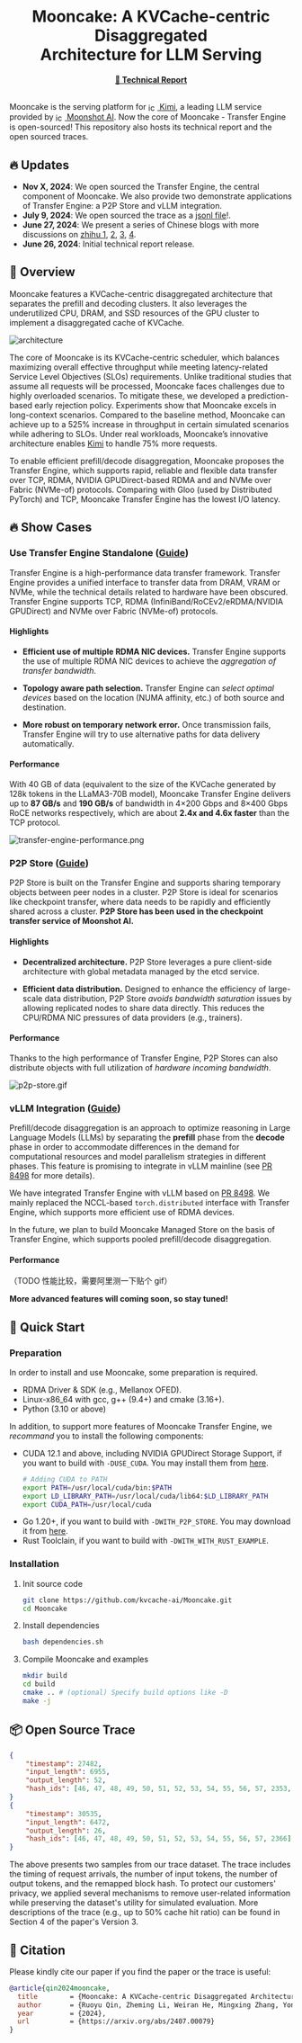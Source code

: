 <div align="center">
  <h1>Mooncake: A KVCache-centric Disaggregated<br/> Architecture for LLM Serving</h1>
  <a href="https://arxiv.org/abs/2407.00079" target="_blank"><strong>📃 Technical Report</strong></a>
</div>
<br/>

Mooncake is the serving platform for  <a href="https://kimi.ai/"><img src="image/kimi.png" alt="icon" style="height: 16px; vertical-align: middle;"> Kimi</a>, a leading LLM service provided by <a href="https://www.moonshot.cn/"><img src="image/moonshot.jpg" alt="icon" style="height: 16px; vertical-align: middle;"> Moonshot AI</a>.
Now the core of Mooncake - Transfer Engine is open-sourced!
This repository also hosts its technical report and the open sourced traces. 

<h2 id="updates">🔥 Updates</h2>

 - **Nov X, 2024**: We open sourced the Transfer Engine, the central component of Mooncake. We also provide two demonstrate applications of Transfer Engine: a P2P Store and vLLM integration.
 - **July 9, 2024**: We open sourced the trace as a <a href="https://github.com/kvcache-ai/Mooncake/blob/main/mooncake_trace.jsonl" target="_blank">jsonl file</a>!.
 - **June 27, 2024**: We present a series of Chinese blogs with more discussions on <a href="https://zhuanlan.zhihu.com/p/705754254">zhihu 1</a>, <a href="https://zhuanlan.zhihu.com/p/705910725">2</a>, <a href="https://zhuanlan.zhihu.com/p/706204757">3</a>, <a href="https://zhuanlan.zhihu.com/p/707997501">4</a>.
 - **June 26, 2024**: Initial technical report release.


<h2 id="overview">🎉 Overview</h2>

Mooncake features a KVCache-centric disaggregated architecture that separates the prefill and decoding clusters. It also leverages the underutilized CPU, DRAM, and SSD resources of the GPU cluster to implement a disaggregated cache of KVCache. 

![architecture](image/architecture.png)

The core of Mooncake is its KVCache-centric scheduler, which balances maximizing overall effective throughput while meeting latency-related Service Level Objectives (SLOs) requirements. Unlike traditional studies that assume all requests will be processed, Mooncake faces challenges due to highly overloaded scenarios. To mitigate these, we developed a prediction-based early rejection policy. Experiments show that Mooncake excels in long-context scenarios. Compared to the baseline method, Mooncake can achieve up to a 525% increase in throughput in certain simulated scenarios while adhering to SLOs. Under real workloads, Mooncake’s innovative architecture enables <a href="https://kimi.ai/">Kimi</a> to handle 75% more requests.

To enable efficient prefill/decode disaggregation, Mooncake proposes the Transfer Engine, which supports rapid, reliable and flexible data transfer over TCP, RDMA, NVIDIA GPUDirect-based RDMA and and NVMe over Fabric (NVMe-of) protocols. Comparing with Gloo (used by Distributed PyTorch) and TCP, Mooncake Transfer Engine has the lowest I/O latency.

<h2 id="show-cases">🔥 Show Cases</h2>

### Use Transfer Engine Standalone ([Guide](doc/zh/transfer-engine.md))

Transfer Engine is a high-performance data transfer framework. Transfer Engine provides a unified interface to transfer data from DRAM, VRAM or NVMe, while the technical details related to hardware have been obscured. Transfer Engine supports TCP, RDMA (InfiniBand/RoCEv2/eRDMA/NVIDIA GPUDirect) and NVMe over Fabric (NVMe-of) protocols.

#### Highlights
- **Efficient use of multiple RDMA NIC devices.** Transfer Engine supports the use of multiple RDMA NIC devices to achieve the *aggregation of transfer bandwidth*.

- **Topology aware path selection.** Transfer Engine can *select optimal devices* based on the location (NUMA affinity, etc.) of both source and destination.

- **More robust on temporary network error.** Once transmission fails, Transfer Engine will try to use alternative paths for data delivery automatically.

#### Performance
With 40 GB of data (equivalent to the size of the KVCache generated by 128k tokens in the LLaMA3-70B model), Mooncake Transfer Engine delivers up to **87 GB/s** and **190 GB/s** of bandwidth in 4×200 Gbps and 8×400 Gbps RoCE networks respectively, which are about **2.4x and 4.6x faster** than the TCP protocol.

![transfer-engine-performance.png](image/transfer-engine-performance.png)

### P2P Store  ([Guide](doc/zh/p2p-store.md))
P2P Store is built on the Transfer Engine and supports sharing temporary objects between peer nodes in a cluster. P2P Store is ideal for scenarios like checkpoint transfer, where data needs to be rapidly and efficiently shared across a cluster. 
**P2P Store has been used in the checkpoint transfer service of Moonshot AI.**

#### Highlights
- **Decentralized architecture.** P2P Store leverages a pure client-side architecture with global metadata managed by the etcd service.

- **Efficient data distribution.** Designed to enhance the efficiency of large-scale data distribution, P2P Store *avoids bandwidth saturation* issues by allowing replicated nodes to share data directly. This reduces the CPU/RDMA NIC pressures of data providers (e.g., trainers).

#### Performance
Thanks to the high performance of Transfer Engine, P2P Stores can also distribute objects with full utilization of *hardware incoming bandwidth*.

![p2p-store.gif](image/p2p-store.gif)

### vLLM Integration ([Guide](doc/zh/vllm-integration.md))
Prefill/decode disaggregation is an approach to optimize reasoning in Large Language Models (LLMs) by separating the **prefill** phase from the **decode** phase in order to accommodate differences in the demand for computational resources and model parallelism strategies in different phases. This feature is promising to integrate in vLLM mainline (see [PR 8498](https://github.com/vllm-project/vllm/pull/8498) for more details).

We have integrated Transfer Engine with vLLM based on [PR 8498](https://github.com/vllm-project/vllm/pull/8498). We mainly replaced the NCCL-based `torch.distributed` interface with Transfer Engine, which supports more efficient use of RDMA devices.

In the future, we plan to build Mooncake Managed Store on the basis of Transfer Engine, which supports pooled prefill/decode disaggregation. 

#### Performance
（TODO 性能比较，需要阿里测一下贴个 gif）

**More advanced features will coming soon, so stay tuned!**

<h2 id="quick-start">🚀 Quick Start</h2>

### Preparation
In order to install and use Mooncake, some preparation is required.
- RDMA Driver & SDK (e.g., Mellanox OFED).
- Linux-x86_64 with gcc, g++ (9.4+) and cmake (3.16+).
- Python (3.10 or above)

In addition, to support more features of Mooncake Transfer Engine, we *recommand* you to install the following components:

- CUDA 12.1 and above, including NVIDIA GPUDirect Storage Support, if you want to build with `-DUSE_CUDA`. You may install them from [here](https://developer.nvidia.com/cuda-downloads). 
  ```bash
  # Adding CUDA to PATH
  export PATH=/usr/local/cuda/bin:$PATH
  export LD_LIBRARY_PATH=/usr/local/cuda/lib64:$LD_LIBRARY_PATH
  export CUDA_PATH=/usr/local/cuda
  ```
- Go 1.20+, if you want to build with `-DWITH_P2P_STORE`. You may download it from [here](https://go.dev/dl/).
- Rust Toolclain, if you want to build with `-DWITH_WITH_RUST_EXAMPLE`.

### Installation
1. Init source code
   ```bash
   git clone https://github.com/kvcache-ai/Mooncake.git
   cd Mooncake
   ```

2. Install dependencies
   ```bash
   bash dependencies.sh
   ```

3. Compile Mooncake and examples
   ```bash
   mkdir build
   cd build
   cmake .. # (optional) Specify build options like -D
   make -j
   ```


<h2 id="trace">📦 Open Source Trace</h2>

```json
{
    "timestamp": 27482,
    "input_length": 6955,
    "output_length": 52,
    "hash_ids": [46, 47, 48, 49, 50, 51, 52, 53, 54, 55, 56, 57, 2353, 2354]
}
{
    "timestamp": 30535,
    "input_length": 6472,
    "output_length": 26,
    "hash_ids": [46, 47, 48, 49, 50, 51, 52, 53, 54, 55, 56, 57, 2366]
}
```
The above presents two samples from our trace dataset. The trace includes the timing of request arrivals, the number of input tokens, the number of output tokens, and the remapped block hash. To protect our customers' privacy, we applied several mechanisms to remove user-related information while preserving the dataset's utility for simulated evaluation. More descriptions of the trace (e.g., up to 50% cache hit ratio) can be found in Section 4 of the paper's Version 3.

<h2 id="citation">📑 Citation</h2>
Please kindly cite our paper if you find the paper or the trace is useful:

```bibtex
@article{qin2024mooncake,
  title        = {Mooncake: A KVCache-centric Disaggregated Architecture for LLM Serving},
  author       = {Ruoyu Qin, Zheming Li, Weiran He, Mingxing Zhang, Yongwei Wu, Weimin Zheng, and Xinran Xu},
  year         = {2024},
  url          = {https://arxiv.org/abs/2407.00079}
}
```
